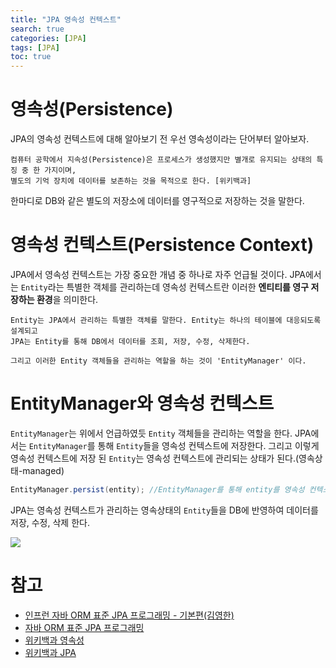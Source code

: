```yaml
---
title: "JPA 영속성 컨텍스트"
search: true
categories: [JPA]
tags: [JPA]
toc: true
---
```


# 영속성(Persistence)
JPA의 영속성 컨텍스트에 대해 알아보기 전 우선 영속성이라는 단어부터 알아보자.

```text
컴퓨터 공학에서 지속성(Persistence)은 프로세스가 생성했지만 별개로 유지되는 상태의 특징 중 한 가지이며,
별도의 기억 장치에 데이터를 보존하는 것을 목적으로 한다. [위키백과]
```
한마디로 DB와 같은 별도의 저장소에 데이터를 영구적으로 저장하는 것을 말한다.

# 영속성 컨텍스트(Persistence Context)
JPA에서 영속성 컨텍스트는 가장 중요한 개념 중 하나로 자주 언급될 것이다. JPA에서는 `Entity`라는 특별한 객체를 관리하는데
영속성 컨텍스트란 이러한 **엔티티를 영구 저장하는 환경**을 의미한다.

```text
Entity는 JPA에서 관리하는 특별한 객체를 말한다. Entity는 하나의 테이블에 대응되도록 설계되고
JPA는 Entity를 통해 DB에서 데이터를 조회, 저장, 수정, 삭제한다.

그리고 이러한 Entity 객체들을 관리하는 역할을 하는 것이 'EntityManager' 이다.
```

# EntityManager와 영속성 컨텍스트
`EntityManager`는 위에서 언급하였듯 `Entity` 객체들을 관리하는 역할을 한다. JPA에서는 `EntityManager`를 통해 `Entity`들을 영속성 컨텍스트에 저장한다.
그리고 이렇게 영속성 컨텍스트에 저장 된 `Entity`는 영속성 컨텍스트에 관리되는 상태가 된다.(영속상태-managed)
```java
EntityManager.persist(entity); //EntityManager를 통해 entity를 영속성 컨텍스트에 저장
```
JPA는 영속성 컨텍스트가 관리하는 영속상태의 `Entity`들을 DB에 반영하여 데이터를 저장, 수정, 삭제 한다.

![]({{site.url}}/assets/img/post/jpa/01/img01.png)

# 참고

- [인프런 자바 ORM 표준 JPA 프로그래밍 - 기본편(김영한)](https://www.inflearn.com/course/ORM-JPA-Basic/dashboard)
- [자바 ORM 표준 JPA 프로그래밍](http://www.kyobobook.co.kr/product/detailViewKor.laf?mallGb=KOR&ejkGb=KOR&barcode=9788960777330)
- [위키백과 영속성](https://ko.wikipedia.org/wiki/%EC%A7%80%EC%86%8D%EC%84%B1)
- [위키백과 JPA](https://ko.wikipedia.org/wiki/%EC%9E%90%EB%B0%94_%ED%8D%BC%EC%8B%9C%EC%8A%A4%ED%84%B4%EC%8A%A4_API)
